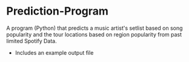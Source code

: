 # Prediction-Program
A program (Python) that predicts a music artist's setlist based on song popularity and the tour locations based on region popularity from past limited Spotify Data. 


* Includes an example output file
